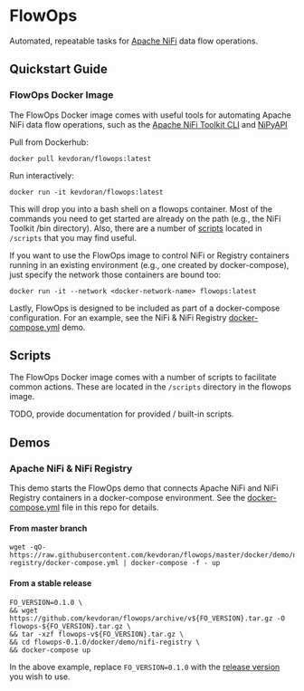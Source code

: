 # FlowOps

Automated, repeatable tasks for [Apache NiFi](https://nifi.apache.org) data flow operations.

## Quickstart Guide

### FlowOps Docker Image

The FlowOps Docker image comes with useful tools for automating Apache NiFi data flow operations, such as the [Apache NiFi Toolkit CLI](https://github.com/apache/nifi/tree/master/nifi-toolkit/nifi-toolkit-cli) and [NiPyAPI](https://github.com/Chaffelson/nipyapi)

Pull from Dockerhub:

    docker pull kevdoran/flowops:latest

Run interactively:

    docker run -it kevdoran/flowops:latest
    
This will drop you into a bash shell on a flowops container. Most of the commands you need to get started are already on the path (e.g., the NiFi Toolkit /bin directory). Also, there are a number of [scripts](#scripts) located in `/scripts` that you may find useful. 

If you want to use the FlowOps image to control NiFi or Registry containers running in an existing environment (e.g., one created by docker-compose), just specify the network those containers are bound too:

    docker run -it --network <docker-network-name> flowops:latest

Lastly, FlowOps is designed to be included as part of a docker-compose configuration. For an example, see the NiFi & NiFi Registry [docker-compose.yml](https://github.com/kevdoran/flowops/blob/master/docker/demo/nifi-registry/docker-compose.yml) demo.

## Scripts

The FlowOps Docker image comes with a number of scripts to facilitate common actions. These are located in the `/scripts` directory in the flowops image.

TODO, provide documentation for provided / built-in scripts.

## Demos

### Apache NiFi & NiFi Registry

This demo starts the FlowOps demo that connects Apache NiFi and NiFi Registry containers in a docker-compose environment. See the [docker-compose.yml](https://github.com/kevdoran/flowops/blob/master/docker/demo/nifi-registry/docker-compose.yml) file in this repo for details.

#### From master branch

    wget -qO- https://raw.githubusercontent.com/kevdoran/flowops/master/docker/demo/nifi-registry/docker-compose.yml | docker-compose -f - up
    
#### From a stable release

    FO_VERSION=0.1.0 \
    && wget https://github.com/kevdoran/flowops/archive/v${FO_VERSION}.tar.gz -O flowops-${FO_VERSION}.tar.gz \
    && tar -xzf flowops-v${FO_VERSION}.tar.gz \
    && cd flowops-0.1.0/docker/demo/nifi-registry \
    && docker-compose up

In the above example, replace `FO_VERSION=0.1.0` with the [release version](https://github.com/kevdoran/flowops/releases) you wish to use.
